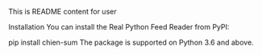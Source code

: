 This is README content for user

Installation
You can install the Real Python Feed Reader from PyPI:

pip install chien-sum
The package is supported on Python 3.6 and above.
